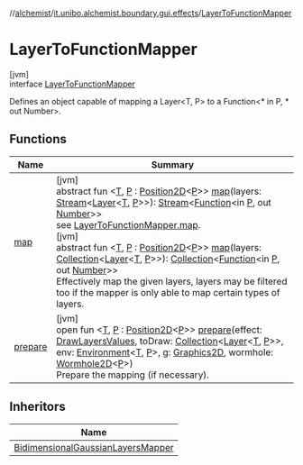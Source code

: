 //[alchemist](../../../index.md)/[it.unibo.alchemist.boundary.gui.effects](../index.md)/[LayerToFunctionMapper](index.md)

# LayerToFunctionMapper

[jvm]\
interface [LayerToFunctionMapper](index.md)

Defines an object capable of mapping a Layer<T, P> to a Function<* in P, * out Number>.

## Functions

| Name | Summary |
|---|---|
| [map](map.md) | [jvm]<br>abstract fun <[T](map.md), [P](map.md) : [Position2D](../../it.unibo.alchemist.model.interfaces/-position2-d/index.md)<[P](map.md)>> [map](map.md)(layers: [Stream](https://docs.oracle.com/javase/8/docs/api/java/util/stream/Stream.html)<[Layer](../../it.unibo.alchemist.model.interfaces/-layer/index.md)<[T](map.md), [P](map.md)>>): [Stream](https://docs.oracle.com/javase/8/docs/api/java/util/stream/Stream.html)<[Function](https://docs.oracle.com/javase/8/docs/api/java/util/function/Function.html)<in [P](map.md), out [Number](https://kotlinlang.org/api/latest/jvm/stdlib/kotlin/-number/index.html)>><br>see [LayerToFunctionMapper.map](map.md).<br>[jvm]<br>abstract fun <[T](map.md), [P](map.md) : [Position2D](../../it.unibo.alchemist.model.interfaces/-position2-d/index.md)<[P](map.md)>> [map](map.md)(layers: [Collection](https://kotlinlang.org/api/latest/jvm/stdlib/kotlin.collections/-collection/index.html)<[Layer](../../it.unibo.alchemist.model.interfaces/-layer/index.md)<[T](map.md), [P](map.md)>>): [Collection](https://kotlinlang.org/api/latest/jvm/stdlib/kotlin.collections/-collection/index.html)<[Function](https://docs.oracle.com/javase/8/docs/api/java/util/function/Function.html)<in [P](map.md), out [Number](https://kotlinlang.org/api/latest/jvm/stdlib/kotlin/-number/index.html)>><br>Effectively map the given layers, layers may be filtered too if the mapper is only able to map certain types of layers. |
| [prepare](prepare.md) | [jvm]<br>open fun <[T](prepare.md), [P](prepare.md) : [Position2D](../../it.unibo.alchemist.model.interfaces/-position2-d/index.md)<[P](prepare.md)>> [prepare](prepare.md)(effect: [DrawLayersValues](../-draw-layers-values/index.md), toDraw: [Collection](https://kotlinlang.org/api/latest/jvm/stdlib/kotlin.collections/-collection/index.html)<[Layer](../../it.unibo.alchemist.model.interfaces/-layer/index.md)<[T](prepare.md), [P](prepare.md)>>, env: [Environment](../../it.unibo.alchemist.model.interfaces/-environment/index.md)<[T](prepare.md), [P](prepare.md)>, g: [Graphics2D](https://docs.oracle.com/javase/8/docs/api/java/awt/Graphics2D.html), wormhole: [Wormhole2D](../../it.unibo.alchemist.boundary.wormhole.interfaces/-wormhole2-d/index.md)<[P](prepare.md)>)<br>Prepare the mapping (if necessary). |

## Inheritors

| Name |
|---|
| [BidimensionalGaussianLayersMapper](../-bidimensional-gaussian-layers-mapper/index.md) |
